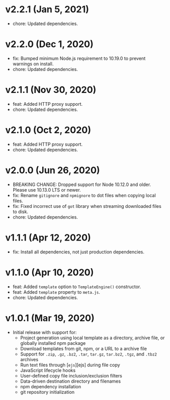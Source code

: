 # v2.2.1 (Jan 5, 2021)

 * chore: Updated dependencies.

# v2.2.0 (Dec 1, 2020)

 * fix: Bumped minimum Node.js requirement to 10.19.0 to prevent warnings on install.
 * chore: Updated dependencies.

# v2.1.1 (Nov 30, 2020)

 * feat: Added HTTP proxy support.
 * chore: Updated dependencies.

# v2.1.0 (Oct 2, 2020)

 * feat: Added HTTP proxy support.
 * chore: Updated dependencies.

# v2.0.0 (Jun 26, 2020)

 * BREAKING CHANGE: Dropped support for Node 10.12.0 and older. Please use 10.13.0 LTS or newer.
 * fix: Rename `gitignore` and `npmignore` to dot files when copying local files.
 * fix: Fixed incorrect use of `got` library when streaming downloaded files to disk.
 * chore: Updated dependencies.

# v1.1.1 (Apr 12, 2020)

 * fix: Install all dependencies, not just production dependencies.

# v1.1.0 (Apr 10, 2020)

 * feat: Added `template` option to `TemplateEngine()` constructor.
 * feat: Added `template` property to `meta.js`.
 * chore: Updated dependencies.

# v1.0.1 (Mar 19, 2020)

 * Initial release with support for:
   - Project generation using local template as a directory, archive file, or globally installed
     npm package
   - Download templates from git, npm, or a URL to a archive file
   - Support for `.zip`, `.gz`, `.bz2`, `.tar`, `tar.gz`, `tar.bz2`, `.tgz`, and `.tbz2` archives
   - Run text files through [`ejs`][ejs] during file copy
   - JavaScript lifecycle hooks
   - User-defined copy file inclusion/exclusion filters
   - Data-driven destination directory and filenames
   - npm dependency installation
   - git repository initialization
